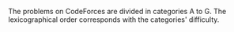 The problems on CodeForces are divided in categories A to G.
The lexicographical order corresponds with the categories' difficulty.